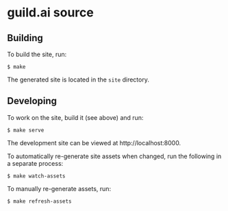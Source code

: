 # guild.ai source

## Building

To build the site, run:

    $ make

The generated site is located in the `site` directory.

## Developing

To work on the site, build it (see above) and run:

    $ make serve

The development site can be viewed at http://localhost:8000.

To automatically re-generate site assets when changed, run the
following in a separate process:

    $ make watch-assets

To manually re-generate assets, run:

    $ make refresh-assets
